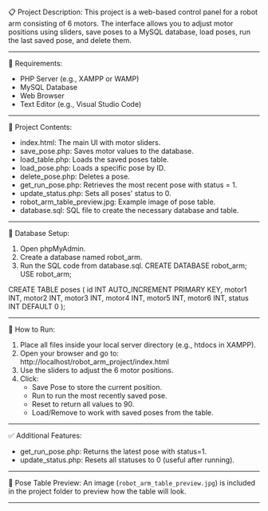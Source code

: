  📋 Project Description:
This project is a web-based control panel for a robot arm consisting of 6 motors. The interface allows you to adjust motor positions using sliders, save poses to a MySQL database, load poses, run the last saved pose, and delete them.

---
 🧰 Requirements:
- PHP Server (e.g., XAMPP or WAMP)
- MySQL Database
- Web Browser
- Text Editor (e.g., Visual Studio Code)
---
📁 Project Contents:
- index.html: The main UI with motor sliders.
- save_pose.php: Saves motor values to the database.
- load_table.php: Loads the saved poses table.
- load_pose.php: Loads a specific pose by ID.
- delete_pose.php: Deletes a pose.
- get_run_pose.php: Retrieves the most recent pose with status = 1.
- update_status.php: Sets all poses' status to 0.
- robot_arm_table_preview.jpg: Example image of pose table.
- database.sql: SQL file to create the necessary database and table.
---
 🧱 Database Setup:

1. Open phpMyAdmin.
2. Create a database named robot_arm.
3. Run the SQL code from database.sql.
CREATE DATABASE robot_arm;
USE robot_arm;

CREATE TABLE poses (
    id INT AUTO_INCREMENT PRIMARY KEY,
    motor1 INT,
    motor2 INT,
    motor3 INT,
    motor4 INT,
    motor5 INT,
    motor6 INT,
    status INT DEFAULT 0
);

---
🚀 How to Run:

1. Place all files inside your local server directory (e.g., htdocs in XAMPP).
2. Open your browser and go to:  
   http://localhost/robot_arm_project/index.html
3. Use the sliders to adjust the 6 motor positions.
4. Click:
   - Save Pose to store the current position.
   - Run to run the most recently saved pose.
   - Reset to return all values to 90.
   - Load/Remove to work with saved poses from the table.
---
 ✅ Additional Features:
- get_run_pose.php: Returns the latest pose with status=1.
- update_status.php: Resets all statuses to 0 (useful after running).
---
 📸 Pose Table Preview:
An image (`robot_arm_table_preview.jpg`) is included in the project folder to preview how the table will look.

---

